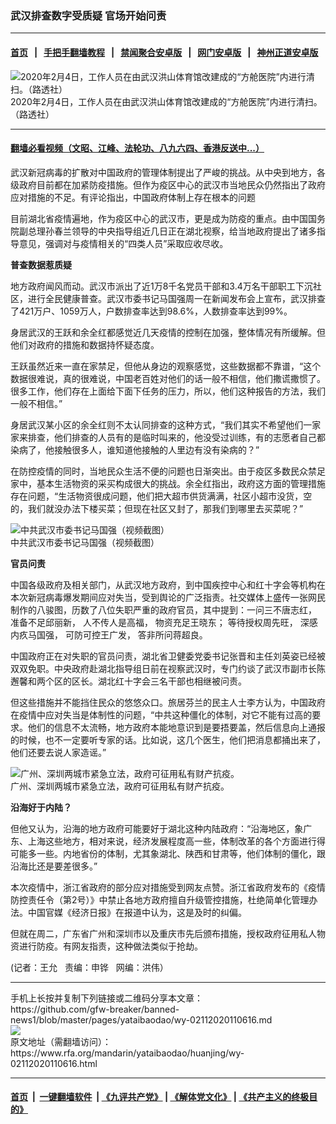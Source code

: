 ### 武汉排查数字受质疑   官场开始问责
------------------------

#### [首页](https://github.com/gfw-breaker/banned-news1/blob/master/README.md) &nbsp;&nbsp;|&nbsp;&nbsp; [手把手翻墙教程](https://github.com/gfw-breaker/guides/wiki) &nbsp;&nbsp;|&nbsp;&nbsp; [禁闻聚合安卓版](https://github.com/gfw-breaker/bn-android) &nbsp;&nbsp;|&nbsp;&nbsp; [网门安卓版](https://github.com/oGate2/oGate) &nbsp;&nbsp;|&nbsp;&nbsp; [神州正道安卓版](https://github.com/SzzdOgate/update) 



<div id="headerimg">
 <img alt="2020年2月4日，工作人员在由武汉洪山体育馆改建成的“方舱医院”内进行清扫。（路透社）" src="https://www.rfa.org/mandarin/yataibaodao/huanjing/wy-02112020110616.html/0211e.jpg/image" title="2020年2月4日，工作人员在由武汉洪山体育馆改建成的“方舱医院”内进行清扫。（路透社）"/>
 <div id="headerimgcontents">
  <div id="headerimgcaption">
   <span>
    2020年2月4日，工作人员在由武汉洪山体育馆改建成的“方舱医院”内进行清扫。（路透社）
   </span>
   <!-- zoomattribute -->
  </div>
  <!-- headerimgcaption -->
 </div>
 <!-- headerimagecontents -->
</div>

<hr/>


#### [翻墙必看视频（文昭、江峰、法轮功、八九六四、香港反送中...）](http://167.172.214.107/home.html)

<div id="storytext">
 <div>
  <div class="slot_header">
  </div>
 </div>
 <p>
  武汉新冠病毒的扩散对中国政府的管理体制提出了严峻的挑战。从中央到地方，各级政府目前都在加紧防疫措施。但作为疫区中心的武汉市当地民众仍然指出了政府应对措施的不足。有评论指出，中国政府体制上存在根本的问题
 </p>
 <p>
  目前湖北省疫情遍地，作为疫区中心的武汉市，更是成为防疫的重点。由中国国务院副总理孙春兰领导的中央指导组近几日正在湖北视察，给当地政府提出了诸多指导意见，强调对与疫情相关的“四类人员”采取应收尽收。
 </p>
 <p>
 </p>
 <p>
 </p>
 <p>
  <b>
   普查数据惹质疑
  </b>
 </p>
 <p>
  地方政府闻风而动。武汉市派出了近1万8千名党员干部和3.4万名干部职工下沉社区，进行全民健康普查。武汉市委书记马国强周一在新闻发布会上宣布，武汉排查了421万户、1059万人，户数排查率达到98.6%，人数排查率达到99%。
 </p>
 <p>
  身居武汉的王跃和余全红都感觉近几天疫情的控制在加强，整体情况有所缓解。但他们对政府的措施和数据持怀疑态度。
 </p>
 <p>
  王跃虽然近来一直在家禁足，但他从身边的观察感觉，这些数据都不靠谱，“这个数据很难说，真的很难说，中国老百姓对他们的话一般不相信，他们撒谎撒惯了。很多工作，他们存在上面给下面下任务的压力，所以，他们这种报告的方法，我们一般不相信。”
 </p>
 <p>
  身居武汉某小区的余全红则不太认同排查的这种方式，“我们其实不希望他们一家家来排查，他们排查的人员有的是临时叫来的，他没受过训练，有的志愿者自己都染病了，他接触很多人，谁知道他接触的人里边有没有染病的？”
 </p>
 <p>
  在防控疫情的同时，当地民众生活不便的问题也日渐突出。由于疫区多数民众禁足家中，基本生活物资的采买构成很大的挑战。余全红指出，政府这方面的管理措施存在问题，“生活物资很成问题，他们把大超市供货满满，社区小超市没货，空的，我们就没办法下楼买菜；但现在社区又封了，那我们到哪里去买菜呢？”
 </p>
 <p>
  <div class="image-inline captioned" style="width:622px;">
   <div style="width:622px;">
    <img alt="中共武汉市委书记马国强（视频截图）" src="https://www.rfa.org/mandarin/yataibaodao/huanjing/wy-02112020110616.html/0211b.jpg" title="中共武汉市委书记马国强（视频截图）"/>
   </div>
   <div class="image-caption">
    <span style="width:622px;">
     中共武汉市委书记马国强（视频截图）
    </span>
    <span class="copyright">
    </span>
   </div>
  </div>
 </p>
 <p>
  <b>
   官员问责
  </b>
 </p>
 <p>
  中国各级政府及相关部门，从武汉地方政府，到中国疾控中心和红十字会等机构在本次新冠病毒爆发期间应对失当，受到舆论的广泛指责。社交媒体上盛传一张网民制作的八骏图，历数了八位失职严重的政府官员，其中提到：一问三不唐志红， 准备不足邱丽新， 人不传人是高福， 物资充足王晓东； 等待授权周先旺， 深感内疚马国强， 可防可控王广发， 答非所问蒋超良。
 </p>
 <p>
  中国政府正在对失职的官员问责，湖北省卫健委党委书记张晋和主任刘英姿已经被双双免职。中央政府赴湖北指导组日前在视察武汉时，专门约谈了武汉市副市长陈邂馨和两个区的区长。湖北红十字会三名干部也相继被问责。
 </p>
 <p>
  但这些措施并不能挡住民众的悠悠众口。旅居芬兰的民主人士李方认为，中国政府在疫情中应对失当是体制性的问题，“中共这种僵化的体制，对它不能有过高的要求。他们的信息不太流畅，地方政府本能地意识到是要捂要盖，然后信息向上通报的时候，也不一定要听专家的话。比如说，这几个医生，他们把消息都捅出来了，他们还要去说人家造谣。”
 </p>
 <p>
  <div class="image-inline captioned" style="width:622px;">
   <div style="width:622px;">
    <img alt="广州、深圳两城市紧急立法，政府可征用私有财产抗疫。" src="https://www.rfa.org/mandarin/yataibaodao/huanjing/wy-02112020110616.html/0211f.jpg" title="广州、深圳两城市紧急立法，政府可征用私有财产抗疫。"/>
   </div>
   <div class="image-caption">
    <span style="width:622px;">
     广州、深圳两城市紧急立法，政府可征用私有财产抗疫。
    </span>
    <span class="copyright">
    </span>
   </div>
  </div>
 </p>
 <p>
  <b>
   沿海好于内陆？
  </b>
 </p>
 <p>
  但他又认为，沿海的地方政府可能要好于湖北这种内陆政府：“沿海地区，象广东、上海这些地方，相对来说，经济发展程度高一些，体制改革的各个方面进行得可能多一些。内地省份的体制，尤其象湖北、陕西和甘肃等，他们体制的僵化，跟沿海比还是要差很多。”
 </p>
 <p>
  本次疫情中，浙江省政府的部分应对措施受到网友点赞。浙江省政府发布的《疫情防控责任令（第2号）》中禁止各地方政府擅自升级管控措施，杜绝简单化管理办法。中国官媒《经济日报》在报道中认为，这是及时的纠偏。
 </p>
 <p>
  但就在周二，广东省广州和深圳市以及重庆市先后颁布措施，授权政府征用私人物资进行防疫。有网友指责，这种做法类似于抢劫。
 </p>
 <p>
 </p>
 <p>
  (记者：王允   责编：申铧   网编：洪伟）
 </p>
</div>

<hr/>
手机上长按并复制下列链接或二维码分享本文章：<br/>
https://github.com/gfw-breaker/banned-news1/blob/master/pages/yataibaodao/wy-02112020110616.md <br/>
<a href='https://github.com/gfw-breaker/banned-news1/blob/master/pages/yataibaodao/wy-02112020110616.md'><img src='https://github.com/gfw-breaker/banned-news1/blob/master/pages/yataibaodao/wy-02112020110616.md.png'/></a> <br/>
原文地址（需翻墙访问）：https://www.rfa.org/mandarin/yataibaodao/huanjing/wy-02112020110616.html


------------------------
#### [首页](https://github.com/gfw-breaker/banned-news1/blob/master/README.md) &nbsp;|&nbsp; [一键翻墙软件](https://github.com/gfw-breaker/nogfw/blob/master/README.md) &nbsp;| [《九评共产党》](https://github.com/gfw-breaker/9ping.md/blob/master/README.md#九评之一评共产党是什么) | [《解体党文化》](https://github.com/gfw-breaker/jtdwh.md/blob/master/README.md) | [《共产主义的终极目的》](https://github.com/gfw-breaker/gczydzjmd.md/blob/master/README.md)


<img src='http://gfw-breaker.win/banned-news/pages/yataibaodao/wy-02112020110616.md' width='0px' height='0px'/>